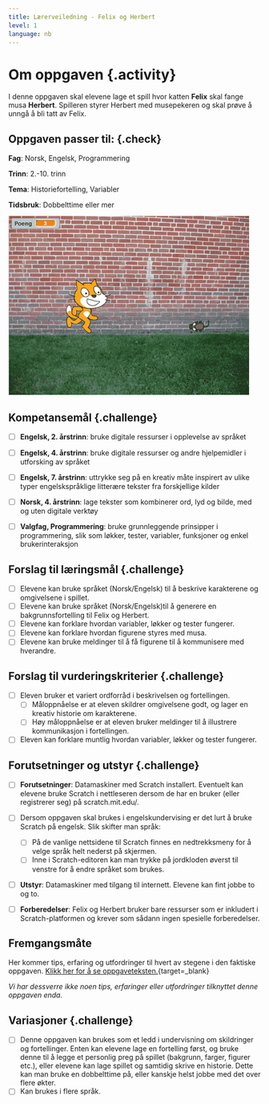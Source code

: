 ```yaml
---
title: Lærerveiledning - Felix og Herbert
level: 1
language: nb
---
```


# Om oppgaven {.activity}
I denne oppgaven skal elevene lage et spill hvor katten __Felix__ skal fange musa __Herbert__. Spilleren styrer Herbert med musepekeren og skal prøve å unngå å bli tatt av Felix.


## Oppgaven passer til: {.check}
 __Fag__: Norsk, Engelsk, Programmering

__Trinn__: 2.-10. trinn

__Tema__: Historiefortelling, Variabler

__Tidsbruk__: Dobbelttime eller mer

![](felix_og_herbert.png)

## Kompetansemål {.challenge}

- [ ] __Engelsk, 2. årstrinn__: bruke digitale ressurser i opplevelse av språket

- [ ] __Engelsk, 4. årstrinn__: bruke digitale ressurser og andre hjelpemidler i utforsking av språket

- [ ] __Engelsk, 7. årstrinn__: uttrykke seg på en kreativ måte inspirert av ulike typer engelskspråklige litterære tekster fra forskjellige kilder

- [ ] __Norsk, 4. årstrinn__: lage tekster som kombinerer ord, lyd og bilde, med og uten digitale verktøy

- [ ] __Valgfag, Programmering__: bruke grunnleggende prinsipper i programmering, slik som løkker, tester, variabler, funksjoner og enkel brukerinteraksjon

## Forslag til læringsmål {.challenge}

- [ ] Elevene kan bruke språket (Norsk/Engelsk) til å beskrive karakterene og omgivelsene i spillet.
- [ ] Elevene kan bruke språket (Norsk/Engelsk)til å generere en bakgrunnsfortelling til Felix og Herbert.
- [ ] Elevene kan forklare hvordan variabler, løkker og tester fungerer.
- [ ] Elevene kan forklare hvordan figurene styres med musa.
- [ ] Elevene kan bruke meldinger til å få figurene til å kommunisere med hverandre.

## Forslag til vurderingskriterier {.challenge}

- [ ] Eleven bruker et variert ordforråd i beskrivelsen og fortellingen.
  - [ ] Måloppnåelse er at eleven skildrer omgivelsene godt, og lager en kreativ historie om karakterene.
  - [ ] Høy måloppnåelse er at eleven bruker meldinger til å illustrere kommunikasjon i fortellingen.
- [ ] Eleven kan forklare muntlig hvordan variabler, løkker og tester fungerer.

## Forutsetninger og utstyr {.challenge}

- [ ] __Forutsetninger__: Datamaskiner med Scratch installert. Eventuelt kan elevene bruke Scratch i nettleseren dersom de har en bruker (eller registrerer seg) på scratch.mit.edu/.
- [ ] Dersom oppgaven skal brukes i engelskundervising er det lurt å bruke Scratch på engelsk. Slik skifter man språk:
  - [ ] På de vanlige nettsidene til Scratch finnes en nedtrekksmeny for
    å velge språk helt nederst på skjermen.
  - [ ] Inne i Scratch-editoren kan man trykke på jordkloden øverst til
    venstre for å endre språket som brukes.

- [ ] __Utstyr__: Datamaskiner med tilgang til internett. Elevene kan fint jobbe to og to.

- [ ] __Forberedelser__: Felix og Herbert bruker bare ressurser som er inkludert i Scratch-platformen og krever som sådann ingen spesielle forberedelser.


## Fremgangsmåte
Her kommer tips, erfaring og utfordringer til hvert av stegene i den faktiske oppgaven. [Klikk her for å se oppgaveteksten.](../felix_og_herbert/felix_og_herbert.html){target=_blank}

_Vi har dessverre ikke noen tips, erfaringer eller utfordringer tilknyttet denne oppgaven enda._

## Variasjoner {.challenge}
- [ ] Denne oppgaven kan brukes som et ledd i undervisning om skildringer og fortellinger. Enten kan elevene lage en fortelling først, og bruke denne til å legge et personlig preg på spillet (bakgrunn, farger, figurer etc.), eller elevene kan lage spillet og samtidig skrive en historie. Dette kan man bruke en dobbelttime på, eller kanskje helst jobbe med det over flere økter.
- [ ] Kan brukes i flere språk.
